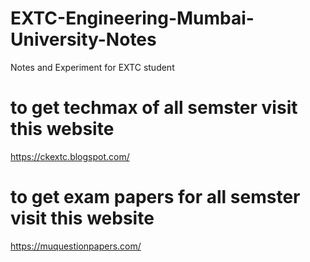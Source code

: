 # EXTC-Engineering-Mumbai-University-Notes
Notes and Experiment for EXTC student

# to get techmax of all semster visit this website 
https://ckextc.blogspot.com/

# to get exam papers for all semster visit this website
https://muquestionpapers.com/
